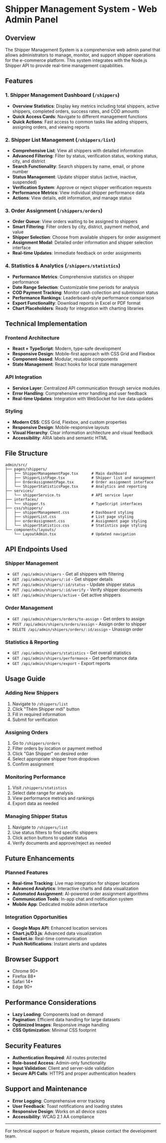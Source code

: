 # Shipper Management System - Web Admin Panel

## Overview
The Shipper Management System is a comprehensive web admin panel that allows administrators to manage, monitor, and support shipper operations for the e-commerce platform. This system integrates with the Node.js Shipper API to provide real-time management capabilities.

## Features

### 1. Shipper Management Dashboard (`/shippers`)
- **Overview Statistics**: Display key metrics including total shippers, active shippers, completed orders, success rates, and COD amounts
- **Quick Access Cards**: Navigate to different management functions
- **Quick Actions**: Fast access to common tasks like adding shippers, assigning orders, and viewing reports

### 2. Shipper List Management (`/shippers/list`)
- **Comprehensive List**: View all shippers with detailed information
- **Advanced Filtering**: Filter by status, verification status, working status, city, and district
- **Search Functionality**: Search shippers by name, email, or phone number
- **Status Management**: Update shipper status (active, inactive, suspended)
- **Verification System**: Approve or reject shipper verification requests
- **Performance Metrics**: View individual shipper performance data
- **Actions**: View details, edit information, and manage status

### 3. Order Assignment (`/shippers/orders`)
- **Order Queue**: View orders waiting to be assigned to shippers
- **Smart Filtering**: Filter orders by city, district, payment method, and value
- **Shipper Selection**: Choose from available shippers for order assignment
- **Assignment Modal**: Detailed order information and shipper selection interface
- **Real-time Updates**: Immediate feedback on order assignments

### 4. Statistics & Analytics (`/shippers/statistics`)
- **Performance Metrics**: Comprehensive statistics on shipper performance
- **Date Range Selection**: Customizable time periods for analysis
- **COD Payment Tracking**: Monitor cash collection and submission status
- **Performance Rankings**: Leaderboard-style performance comparison
- **Export Functionality**: Download reports in Excel or PDF format
- **Chart Placeholders**: Ready for integration with charting libraries

## Technical Implementation

### Frontend Architecture
- **React + TypeScript**: Modern, type-safe development
- **Responsive Design**: Mobile-first approach with CSS Grid and Flexbox
- **Component-based**: Modular, reusable components
- **State Management**: React hooks for local state management

### API Integration
- **Service Layer**: Centralized API communication through service modules
- **Error Handling**: Comprehensive error handling and user feedback
- **Real-time Updates**: Integration with WebSocket for live data updates

### Styling
- **Modern CSS**: CSS Grid, Flexbox, and custom properties
- **Responsive Design**: Mobile-responsive layouts
- **Visual Hierarchy**: Clear information architecture and visual feedback
- **Accessibility**: ARIA labels and semantic HTML

## File Structure

```
admin/src/
├── pages/shippers/
│   ├── ShipperManagementPage.tsx      # Main dashboard
│   ├── ShipperListPage.tsx            # Shipper list and management
│   ├── OrderAssignmentPage.tsx        # Order assignment interface
│   └── ShipperStatisticsPage.tsx      # Analytics and reporting
├── services/
│   └── shipperService.ts              # API service layer
├── interfaces/
│   └── shipper.ts                     # TypeScript interfaces
├── css/shippers/
│   ├── shipperManagement.css          # Dashboard styling
│   ├── shipperList.css                # List page styling
│   ├── orderAssignment.css            # Assignment page styling
│   └── shipperStatistics.css          # Statistics page styling
└── components/layouts/
    └── LayoutAdmin.tsx                # Updated navigation
```

## API Endpoints Used

### Shipper Management
- `GET /api/admin/shipers` - Get all shippers with filtering
- `GET /api/admin/shipers/:id` - Get shipper details
- `PUT /api/admin/shipers/:id/status` - Update shipper status
- `PUT /api/admin/shipers/:id/verify` - Verify shipper documents
- `GET /api/admin/shipers/active` - Get active shippers

### Order Management
- `GET /api/admin/shipers/orders/to-assign` - Get orders to assign
- `POST /api/admin/shipers/orders/assign` - Assign order to shipper
- `DELETE /api/admin/shipers/orders/:id/assign` - Unassign order

### Statistics & Reporting
- `GET /api/admin/shipers/statistics` - Get overall statistics
- `GET /api/admin/shipers/performance` - Get performance data
- `GET /api/admin/shipers/export` - Export reports

## Usage Guide

### Adding New Shippers
1. Navigate to `/shippers/list`
2. Click "Thêm Shipper mới" button
3. Fill in required information
4. Submit for verification

### Assigning Orders
1. Go to `/shippers/orders`
2. Filter orders by location or payment method
3. Click "Gán Shipper" on desired order
4. Select appropriate shipper from dropdown
5. Confirm assignment

### Monitoring Performance
1. Visit `/shippers/statistics`
2. Select date range for analysis
3. View performance metrics and rankings
4. Export data as needed

### Managing Shipper Status
1. Navigate to `/shippers/list`
2. Use status filters to find specific shippers
3. Click action buttons to update status
4. Verify documents and approve/reject as needed

## Future Enhancements

### Planned Features
- **Real-time Tracking**: Live map integration for shipper locations
- **Advanced Analytics**: Interactive charts and data visualization
- **Automated Assignment**: AI-powered order assignment algorithms
- **Communication Tools**: In-app chat and notification system
- **Mobile App**: Dedicated mobile admin interface

### Integration Opportunities
- **Google Maps API**: Enhanced location services
- **Chart.js/D3.js**: Advanced data visualization
- **Socket.io**: Real-time communication
- **Push Notifications**: Instant alerts and updates

## Browser Support
- Chrome 90+
- Firefox 88+
- Safari 14+
- Edge 90+

## Performance Considerations
- **Lazy Loading**: Components load on demand
- **Pagination**: Efficient data handling for large datasets
- **Optimized Images**: Responsive image handling
- **CSS Optimization**: Minimal CSS footprint

## Security Features
- **Authentication Required**: All routes protected
- **Role-based Access**: Admin-only functionality
- **Input Validation**: Client and server-side validation
- **Secure API Calls**: HTTPS and proper authentication headers

## Support and Maintenance
- **Error Logging**: Comprehensive error tracking
- **User Feedback**: Toast notifications and loading states
- **Responsive Design**: Works on all device sizes
- **Accessibility**: WCAG 2.1 AA compliance

---

For technical support or feature requests, please contact the development team.
